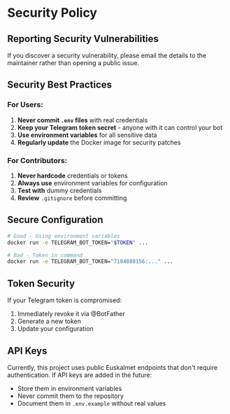 # Security Policy

## Reporting Security Vulnerabilities

If you discover a security vulnerability, please email the details to the maintainer rather than opening a public issue.

## Security Best Practices

### For Users:

1. **Never commit `.env` files** with real credentials
2. **Keep your Telegram token secret** - anyone with it can control your bot
3. **Use environment variables** for all sensitive data
4. **Regularly update** the Docker image for security patches

### For Contributors:

1. **Never hardcode** credentials or tokens
2. **Always use** environment variables for configuration
3. **Test with** dummy credentials
4. **Review** `.gitignore` before committing

## Secure Configuration

```bash
# Good - Using environment variables
docker run -e TELEGRAM_BOT_TOKEN="$TOKEN" ...

# Bad - Token in command
docker run -e TELEGRAM_BOT_TOKEN="7104880156:..." ...
```

## Token Security

If your Telegram token is compromised:
1. Immediately revoke it via @BotFather
2. Generate a new token
3. Update your configuration

## API Keys

Currently, this project uses public Euskalmet endpoints that don't require authentication. If API keys are added in the future:
- Store them in environment variables
- Never commit them to the repository
- Document them in `.env.example` without real values